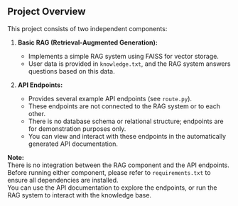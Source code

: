 ## Project Overview

This project consists of two independent components:

1. **Basic RAG (Retrieval-Augmented Generation):**
   - Implements a simple RAG system using FAISS for vector storage.
   - User data is provided in `knowledge.txt`, and the RAG system answers questions based on this data.

2. **API Endpoints:**
   - Provides several example API endpoints (see `route.py`).
   - These endpoints are not connected to the RAG system or to each other.
   - There is no database schema or relational structure; endpoints are for demonstration purposes only.
   - You can view and interact with these endpoints in the automatically generated API documentation.

**Note:**  
There is no integration between the RAG component and the API endpoints.  
Before running either component, please refer to `requirements.txt` to ensure all dependencies are installed.  
You can use the API documentation to explore the endpoints, or run the RAG system to interact with the knowledge base.